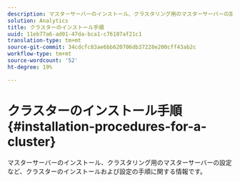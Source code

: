 ```yaml
---
description: マスターサーバーのインストール、クラスタリング用のマスターサーバーの設定など、クラスターのインストールおよび設定の手順に関する情報です。
solution: Analytics
title: クラスターのインストール手順
uuid: 11eb77a6-ad01-47da-bca1-c76107af21c1
translation-type: tm+mt
source-git-commit: 34cdcfc83ae6bb620706db37228e200cff43ab2c
workflow-type: tm+mt
source-wordcount: '52'
ht-degree: 19%

---
```



# クラスターのインストール手順{#installation-procedures-for-a-cluster}

マスターサーバーのインストール、クラスタリング用のマスターサーバーの設定など、クラスターのインストールおよび設定の手順に関する情報です。

